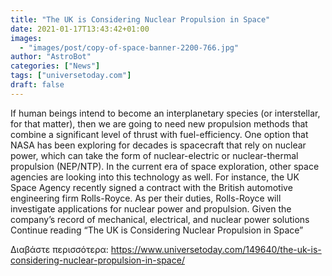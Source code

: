 ```yaml
---
title: "The UK is Considering Nuclear Propulsion in Space"
date: 2021-01-17T13:43:42+01:00
images:
  - "images/post/copy-of-space-banner-2200-766.jpg"
author: "AstroBot"
categories: ["News"]
tags: ["universetoday.com"]
draft: false
---
```


If human beings intend to become an interplanetary species (or interstellar, for that matter), then we are going to need new propulsion methods that combine a significant level of thrust with fuel-efficiency. One option that NASA has been exploring for decades is spacecraft that rely on nuclear power, which can take the form of nuclear-electric or nuclear-thermal propulsion (NEP/NTP).  In the current era of space exploration, other space agencies are looking into this technology as well. For instance, the UK Space Agency recently signed a contract with the British automotive engineering firm Rolls-Royce. As per their duties, Rolls-Royce will investigate applications for nuclear power and propulsion. Given the company’s record of mechanical, electrical, and nuclear power solutions Continue reading “The UK is Considering Nuclear Propulsion in Space” 

Διαβάστε περισσότερα: https://www.universetoday.com/149640/the-uk-is-considering-nuclear-propulsion-in-space/
